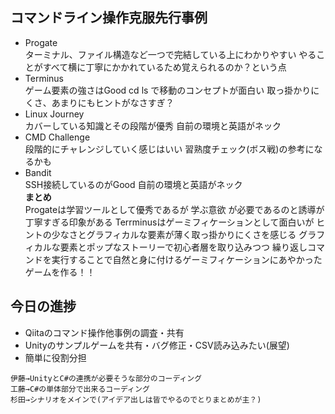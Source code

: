 ## コマンドライン操作克服先行事例
 - Progate  
ターミナル、ファイル構造など一つで完結している上にわかりやすい
やることがすべて横に丁寧にかかれているため覚えられるのか？という点  
 - Terminus  
ゲーム要素の強さはGood cd ls で移動のコンセプトが面白い
取っ掛かりにくさ、あまりにもヒントがなさすぎ？  
 - Linux Journey  
カバーしている知識とその段階が優秀
自前の環境と英語がネック  
- CMD Challenge  
段階的にチャレンジしていく感じはいい
習熟度チェック(ボス戦)の参考になるかも  
- Bandit  
SSH接続しているのがGood
自前の環境と英語がネック  
__まとめ__  
Progateは学習ツールとして優秀であるが
学ぶ意欲 が必要であるのと誘導が丁寧すぎる印象がある
Terrminusはゲーミフィケーションとして面白いが
ヒントの少なさとグラフィカルな要素が薄く取っ掛かりにくさを感じる
グラフィカルな要素とポップなストーリーで初心者層を取り込みつつ
繰り返しコマンドを実行することで自然と身に付けるゲーミフィケーションにあやかったゲームを作る！！  
  
## 今日の進捗
- Qiitaのコマンド操作他事例の調査・共有  
- Unityのサンプルゲームを共有・バグ修正・CSV読み込みたい(展望)  
- 簡単に役割分担  
 ~~~ 
伊藤→UnityとC#の連携が必要そうな部分のコーディング  
工藤→C#の単体部分で出来るコーディング  
杉田→シナリオをメインで(アイデア出しは皆でやるのでとりまとめが主？)  
 ~~~ 
